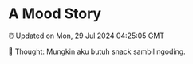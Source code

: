 # A Mood Story

⏰ Updated on Mon, 29 Jul 2024 04:25:05 GMT

💭 Thought: Mungkin aku butuh snack sambil ngoding.

